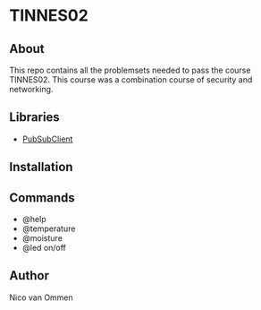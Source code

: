 # TINNES02

## About

This repo contains all the problemsets needed to pass the course TINNES02. This course was a combination course of security and networking. 

## Libraries

- <a href="#">PubSubClient</a>

## Installation

## Commands

- @help
- @temperature
- @moisture
- @led on/off

## Author

Nico van Ommen 
